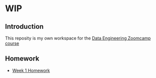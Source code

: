 # WIP

## Introduction
This reposity is my own workspace for the [Data Engineering Zoomcamp course](https://github.com/DataTalksClub/data-engineering-zoomcamp)

## Homework

- [Week 1 Homework](https://github.com/phusitsom/de-zoomcamp/blob/main/notebooks/week1.ipynb)